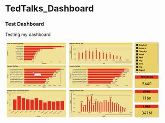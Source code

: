 # TedTalks_Dashboard

### Test Dashboard


Testing my dashboard

![Dashboard_screenshot](Screenshots/SS1.png)